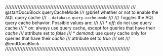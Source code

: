 ////////////////////////////////////////////////////////////////////////////////
/// @startDocuBlock queryCacheMode
/// @brief whether or not to enable the AQL query cache
/// `--database.query-cache-mode`
///
/// Toggles the AQL query cache behavior. Possible values are:
///
/// * *off*: do not use query cache
/// * *on*: always use query cache, except for queries that have their *cache*
///   attribute set to *false*
/// * *demand*: use query cache only for queries that have their *cache*
///   attribute set to *true*
///   set
/// @endDocuBlock
////////////////////////////////////////////////////////////////////////////////